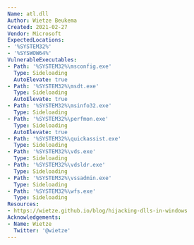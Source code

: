 ```yaml
---
Name: atl.dll
Author: Wietze Beukema
Created: 2021-02-27
Vendor: Microsoft
ExpectedLocations:
- '%SYSTEM32%'
- '%SYSWOW64%'
VulnerableExecutables:
- Path: '%SYSTEM32%\msconfig.exe'
  Type: Sideloading
  AutoElevate: true
- Path: '%SYSTEM32%\msdt.exe'
  Type: Sideloading
  AutoElevate: true
- Path: '%SYSTEM32%\msinfo32.exe'
  Type: Sideloading
- Path: '%SYSTEM32%\perfmon.exe'
  Type: Sideloading
  AutoElevate: true
- Path: '%SYSTEM32%\quickassist.exe'
  Type: Sideloading
- Path: '%SYSTEM32%\vds.exe'
  Type: Sideloading
- Path: '%SYSTEM32%\vdsldr.exe'
  Type: Sideloading
- Path: '%SYSTEM32%\vssadmin.exe'
  Type: Sideloading
- Path: '%SYSTEM32%\wfs.exe'
  Type: Sideloading
Resources:
- https://wietze.github.io/blog/hijacking-dlls-in-windows
Acknowledgements:
- Name: Wietze
  Twitter: '@wietze'
---
```


